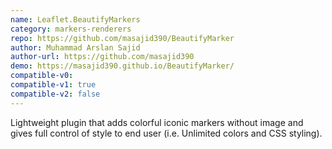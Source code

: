 ```yaml
---
name: Leaflet.BeautifyMarkers
category: markers-renderers
repo: https://github.com/masajid390/BeautifyMarker
author: Muhammad Arslan Sajid
author-url: https://github.com/masajid390
demo: https://masajid390.github.io/BeautifyMarker/
compatible-v0:
compatible-v1: true
compatible-v2: false
---
```


Lightweight plugin that adds colorful iconic markers without image and gives full control of style to end user (i.e. Unlimited colors and CSS styling).
